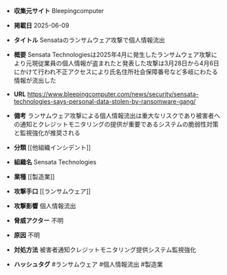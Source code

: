 - **収集元サイト**
Bleepingcomputer

- **掲載日**
2025-06-09

- **タイトル**
Sensataのランサムウェア攻撃で個人情報流出

- **概要**
Sensata Technologiesは2025年4月に発生したランサムウェア攻撃により元現従業員の個人情報が盗まれたと発表した攻撃は3月28日から4月6日にかけて行われ不正アクセスにより氏名住所社会保障番号など多岐にわたる情報が流出した

- **URL**
https://www.bleepingcomputer.com/news/security/sensata-technologies-says-personal-data-stolen-by-ransomware-gang/

- **備考**
ランサムウェア攻撃による個人情報流出は重大なリスクであり被害者への通知とクレジットモニタリングの提供が重要であるシステムの脆弱性対策と監視強化が推奨される

- **分類**
[[他組織インシデント]]

- **組織名**
Sensata Technologies

- **業種**
[[製造業]]

- **攻撃手口**
[[ランサムウェア]]

- **攻撃影響**
個人情報流出

- **脅威アクター**
不明

- **原因**
不明

- **対処方法**
被害者通知クレジットモニタリング提供システム監視強化

- **ハッシュタグ**
#ランサムウェア #個人情報流出 #製造業
